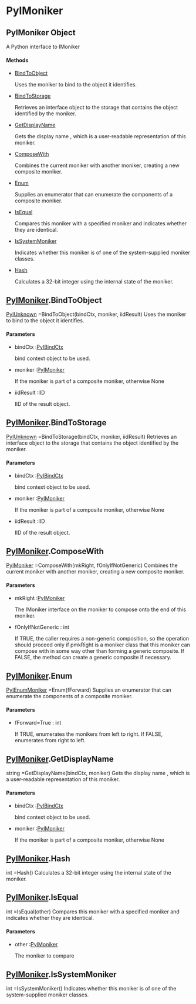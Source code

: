 # PyIMoniker

## PyIMoniker Object



A Python interface to IMoniker

#### Methods


  - [BindToObject](PyIMoniker.md#pyimonikerbindtoobject)

    Uses the moniker to bind to the object it identifies\.&nbsp;

  - [BindToStorage](PyIMoniker.md#pyimonikerbindtostorage)

    Retrieves an interface object to the storage that contains the object identified by the moniker\.&nbsp;

  - [GetDisplayName](PyIMoniker.md#pyimonikergetdisplayname)

    Gets the display name , which is a user-readable representation of this moniker\.&nbsp;

  - [ComposeWith](PyIMoniker.md#pyimonikercomposewith)

    Combines the current moniker with another moniker, creating a new composite moniker\.&nbsp;

  - [Enum](PyIMoniker.md#pyimonikerenum)

    Supplies an enumerator that can enumerate the components of a composite moniker\.&nbsp;

  - [IsEqual](PyIMoniker.md#pyimonikerisequal)

    Compares this moniker with a specified moniker and indicates whether they are identical\.&nbsp;

  - [IsSystemMoniker](PyIMoniker.md#pyimonikerissystemmoniker)

    Indicates whether this moniker is of one of the system-supplied moniker classes\.&nbsp;

  - [Hash](PyIMoniker.md#pyimonikerhash)

    Calculates a 32-bit integer using the internal state of the moniker\.&nbsp;


## [PyIMoniker](#pyimoniker)\.BindToObject

[PyIUnknown](#pyiunknown) =BindToObject\(bindCtx, moniker, iidResult\)
Uses the moniker to bind to the object it identifies\.

#### Parameters


  - bindCtx :[PyIBindCtx](#pyibindctx)

    bind context object to be used\.

  - moniker :[PyIMoniker](#pyimoniker)

    If the moniker is part of a composite moniker, otherwise None

  - iidResult :IID

    IID of the result object\.

## [PyIMoniker](#pyimoniker)\.BindToStorage

[PyIUnknown](#pyiunknown) =BindToStorage\(bindCtx, moniker, iidResult\)
Retrieves an interface object to the storage that contains the object identified by the moniker\.

#### Parameters


  - bindCtx :[PyIBindCtx](#pyibindctx)

    bind context object to be used\.

  - moniker :[PyIMoniker](#pyimoniker)

    If the moniker is part of a composite moniker, otherwise None

  - iidResult :IID

    IID of the result object\.

## [PyIMoniker](#pyimoniker)\.ComposeWith

[PyIMoniker](#pyimoniker) =ComposeWith\(mkRight, fOnlyIfNotGeneric\)
Combines the current moniker with another moniker, creating a new composite moniker\.

#### Parameters


  - mkRight :[PyIMoniker](#pyimoniker)

    The IMoniker interface on the moniker to compose onto the end of this moniker\.

  - fOnlyIfNotGeneric : int

    If TRUE, the caller requires a non-generic composition, so the operation should proceed only if pmkRight is a moniker class that this moniker can compose with in some way other than forming a generic composite\. If FALSE, the method can create a generic composite if necessary\.

## [PyIMoniker](#pyimoniker)\.Enum

[PyIEnumMoniker](#pyienummoniker) =Enum\(fForward\)
Supplies an enumerator that can enumerate the components of a composite moniker\.

#### Parameters


  - fForward=True : int

    If TRUE, enumerates the monikers from left to right\. If FALSE, enumerates from right to left\.

## [PyIMoniker](#pyimoniker)\.GetDisplayName



string =GetDisplayName\(bindCtx, moniker\)
Gets the display name , which is a user-readable representation of this moniker\.

#### Parameters


  - bindCtx :[PyIBindCtx](#pyibindctx)

    bind context object to be used\.

  - moniker :[PyIMoniker](#pyimoniker)

    If the moniker is part of a composite moniker, otherwise None

## [PyIMoniker](#pyimoniker)\.Hash



int =Hash\(\)
Calculates a 32-bit integer using the internal state of the moniker\.

## [PyIMoniker](#pyimoniker)\.IsEqual



int =IsEqual\(other\)
Compares this moniker with a specified moniker and indicates whether they are identical\.

#### Parameters


  - other :[PyIMoniker](#pyimoniker)

    The moniker to compare

## [PyIMoniker](#pyimoniker)\.IsSystemMoniker



int =IsSystemMoniker\(\)
Indicates whether this moniker is of one of the system-supplied moniker classes\.